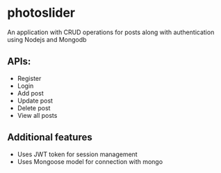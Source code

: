 # photoslider
An application with CRUD operations for posts along with authentication using Nodejs and Mongodb



## APIs:
* Register
* Login
* Add post
* Update post
* Delete post
* View all posts

## Additional features
* Uses JWT token for session management
* Uses Mongoose model for connection with mongo
